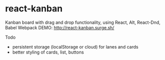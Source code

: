 # react-kanban
Kanban board with drag and drop functionality, using React, Alt, React-Dnd, Babel Webpack
DEMO: http://react-kanban.surge.sh/

Todo
- persistent storage (localStorage or cloud) for lanes and cards
- better styling of cards, list, buttons 
